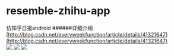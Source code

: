 resemble-zhihu-app
==================

仿知乎日报android
######详细介绍</br>
[http://blog.csdn.net/everyweekfunction/article/details/41321647](http://blog.csdn.net/everyweekfunction/article/details/41321647)</br>
![](https://github.com/meizhou/resemble-zhihu-app/raw/master/demo1.jpg)
![](https://github.com/meizhou/resemble-zhihu-app/raw/master/demo2.jpg)
![](https://github.com/meizhou/resemble-zhihu-app/raw/master/demo3.jpg)

